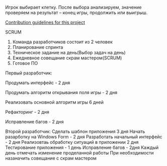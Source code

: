 Игрок выбирает клетку. После выбора анализируем, значение проверяем на результат – конец игры, продолжить или выигрыш.

[Contribution guidelines for this project](../README.md)

SCRUM

1) Команда разработчиков состоит из 2 человек
2) Планирование спринта
3) Техническое задание на день(Выбор задач на день)
4) Ежедневное совещание скрам мастером(SCRUM)
5) Готовое ПО

Первый разработчик:

  Продумать интерфейс - 2 дня
  
  Продумать алгоритм открывания поля игры - 2 дня
  
  Реализовать основной алгоритм игры  6 дней
  
  Рефакторинг - 2 дня
  
  Исправление багов - 2 дня
  
Второй разработчик:
  Сделать шаблон приложения 3 дня
  Начать разарботку на Windows Form - 2 дня
  Разработать начальный интерфейс - 2 дня
  Реализовтаь обработку ситуаций в приложении 2 дня 
  Тестирование приложения - 1 день
  Исправление багов - 2дня
Каждый день отмечать изменение проделанной работы
При необходимости назаначить совещание с скрам мастером
  



